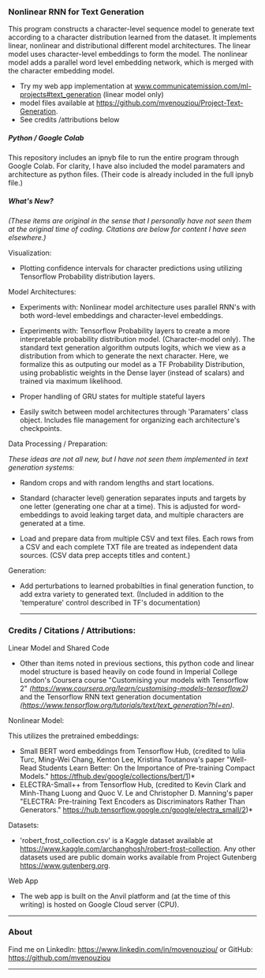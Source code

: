 ### Nonlinear RNN for Text Generation

This program constructs a character-level sequence model to generate text according to a character distribution learned from the dataset. It implements linear, nonlinear and distributional different model architectures. The linear model uses character-level embeddings to form the model. The nonlinear model adds a parallel word level embedding network, which is merged with the character embedding model.

- Try my web app implementation at www.communicatemission.com/ml-projects#text_generation (linear model only)
- model files available at https://github.com/mvenouziou/Project-Text-Generation.
- See credits /attributions below

##### Python / Google Colab
This repository includes an ipnyb file to run the entire program through Google Colab. For clarity, I have also included the model paramaters and architecture as python files. (Their code is already included in the full ipnyb file.)


##### What's New?
*(These items are original in the sense that I personally have not seen them at the original time of coding. Citations are below for content I have seen elsewhere.)*

Visualization:

- Plotting confidence intervals for character predictions using utilizing Tensorflow Probability distribution layers.

Model Architectures:

- Experiments with: Nonlinear model architecture uses parallel RNN's with both word-level embeddings and character-level embeddings. 

- Experiments with: Tensorflow Probability layers to create a more interpretable probability distribution model. (Character-model only). The standard text generation algorithm outputs logits, which we view as a distribution from which to generate the next character. Here, we formalize this as outputing our model as a TF Probability Distribution, using probablistic weights in the Dense layer (instead of scalars) and trained via maximum likelihood. 

- Proper handling of GRU states for multiple stateful layers

- Easily switch between model architectures through 'Paramaters' class object. Includes file management for organizing each architecture's checkpoints.


Data Processing / Preparation:

*These ideas are not all new, but I have not seen them implemented in text generation systems:*

- Random crops and with random lengths and start locations. 

- Standard (character level) generation separates inputs and targets by one letter (generating one char at a time). This is adjusted for word-embeddings to avoid leaking target data, and multiple characters are generated at a time.

- Load and prepare data from multiple CSV and text files. Each rows from a CSV and each complete TXT file are treated as independent data sources. (CSV data prep accepts titles and content.) 


Generation:

- Add perturbations to learned probabilties in final generation function, to add extra variety to generated text.  (Included in addition to the 'temperature' control described in TF's documentation)        
    

    ---
### Credits / Citations / Attributions:

Linear Model and Shared Code

- Other than items noted in previous sections, this python code and linear model structure is based heavily on code found in Imperial College London's Coursera course "Customising your models with Tensorflow 2" *(https://www.coursera.org/learn/customising-models-tensorflow2)* and the Tensorflow RNN text generation documentation *(https://www.tensorflow.org/tutorials/text/text_generation?hl=en).*

Nonlinear Model:

This utilizes the pretrained embeddings:

- Small BERT word embeddings from Tensorflow Hub, (credited to Iulia Turc, Ming-Wei Chang, Kenton Lee, Kristina Toutanova's paper "Well-Read Students Learn Better: On the Importance of Pre-training Compact Models." https://tfhub.dev/google/collections/bert/1)*
- ELECTRA-Small++ from Tensorflow Hub, (credited to Kevin Clark and Minh-Thang Luong and Quoc V. Le and Christopher D. Manning's paper "ELECTRA: Pre-training Text Encoders as Discriminators Rather Than Generators." https://hub.tensorflow.google.cn/google/electra_small/2)*

Datasets:

- 'robert_frost_collection.csv' is a Kaggle dataset available at https://www.kaggle.com/archanghosh/robert-frost-collection. Any other datasets used are public domain works available from Project Gutenberg https://www.gutenberg.org.



Web App

- The web app is built on the Anvil platform and (at the time of this writing) is hosted on Google Cloud server (CPU).


---
### About

Find me on LinkedIn: https://www.linkedin.com/in/movenouziou/ or GitHub: https://github.com/mvenouziou

---
